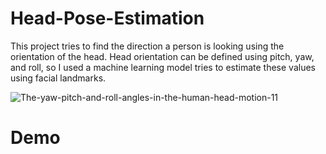 # Head-Pose-Estimation
This project tries to find the direction a person is looking using the orientation of the head.
Head orientation can be defined using pitch, yaw, and roll, so I used a machine learning model tries to estimate these values using facial landmarks.

![The-yaw-pitch-and-roll-angles-in-the-human-head-motion-11](https://user-images.githubusercontent.com/125984328/220353683-3797eca6-f851-4954-964c-a6aa7972c242.png)

# Demo

